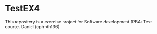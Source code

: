 # TestEX4
This repository is a exercise project for Software development (PBA) Test course. Daniel (cph-dh136)
